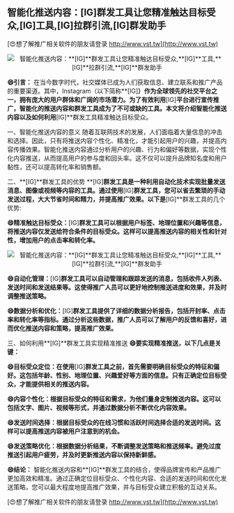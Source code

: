 ## **智能化推送内容：**[IG]**群发工具让您精准触达目标受众,**[IG]**工具,**[IG]**拉群引流,**[IG]**群发助手**

[😍想了解推广相关软件的朋友请登录 http://www.vst.tw](http://www.vst.tw)

 <center><img src="https://vst.tw/MP4/tuiguang/png/2.png" alt="智能化推送内容：**[IG]**群发工具让您精准触达目标受众,**[IG]**工具,**[IG]**拉群引流,**[IG]**群发助手"></center>

**😄引言：**
在当今数字时代，社交媒体已成为人们获取信息、建立联系和推广产品的重要渠道。其中，Instagram（以下简称**[IG]**）作为全球领先的社交平台之一，拥有庞大的用户群体和广阔的市场潜力。为了有效利用**[IG]**平台进行宣传推广，智能化的推送内容和群发工具成为了不可或缺的工具。本文将介绍智能化推送内容以及如何利用**[IG]**群发工具精准触达目标受众。

一、智能化推送内容的意义
随着互联网技术的发展，人们面临着大量信息的冲击和选择。因此，只有将推送内容个性化、精准化，才能引起用户的兴趣，并提高内容传播效果。智能化推送内容通过分析用户的兴趣、行为和偏好等数据，实现个性化内容推送，从而提高用户的参与度和回头率。这不仅可以提升品牌知名度和用户黏性，还可以提高转化率和销售额。

二、**[IG]**群发工具的优势
**[IG]**群发工具是一种利用自动化技术实现批量发送消息、图像或视频等内容的工具。通过使用**[IG]**群发工具，您可以省去繁琐的手动发送过程，大大节省时间和精力，并提高推广效果。以下是**[IG]**群发工具的几个优势:

**😄精准触达目标受众：**[IG]**群发工具可以根据用户标签、地理位置和兴趣等信息，将推送内容仅发送给符合条件的目标受众。这样可以提高推送内容的相关性和针对性，增加用户的点击率和转化率。**

 <center><img src="https://vst.tw/MP4/tuiguang/png/4.png" alt="智能化推送内容：**[IG]**群发工具让您精准触达目标受众,**[IG]**工具,**[IG]**拉群引流,**[IG]**群发助手"></center>

**😄自动化管理：**[IG]**群发工具可以自动管理和跟踪发送的消息，包括收件人列表、发送时间和发送结果等。这使得推广人员可以更好地控制推送进度和效果，并及时调整推送策略。**

**😄数据分析和优化：**[IG]**群发工具提供了详细的数据分析报告，包括开封率、点击率和转化率等指标。通过分析这些数据，推广人员可以了解用户的反馈和喜好，进而优化推送内容和策略，提高推广效果。**

三、如何利用**[IG]**群发工具实现精准推送
**😄要实现精准推送，以下几点是关键：**

**😄目标受众定位：在使用**[IG]**群发工具之前，首先需要明确目标受众的特征和偏好。这包括年龄、性别、地理位置、兴趣爱好等方面的信息。只有正确定位目标受众，才能提供相关的推送内容。**

**😄内容个性化：根据目标受众的特征和需求，为他们量身定制推送内容。这可以包括文字、图片、视频等形式，并通过数据分析不断优化内容效果。**

**😄发送时间选择：根据目标受众的在线习惯和活跃时间选择合适的发送时间。这样可以提高推送内容被用户注意到的机会。**

**😄发送策略优化：根据数据分析结果，不断调整发送策略和推送频率。避免过度推送引起用户疲劳，并及时更新推送内容以保持新鲜感。**

**😄结论：**
智能化推送内容和**[IG]**群发工具的结合，使得品牌宣传和产品推广更加高效和精准。通过正确定位目标受众、个性化内容、合适的发送时间和优化发送策略，您可以最大程度地提高推广效果，并与目标受众建立积极的互动关系。

[😍想了解推广相关软件的朋友请登录 http://www.vst.tw](http://www.vst.tw)



